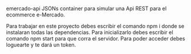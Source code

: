 emercado-api
JSONs container para simular una Api REST para el ecommerce e-Mercado.

Para trabajar en este proyecto debes escribir el comando npm i donde se instalaran todas las dependencias. 
Para inicializarlo debes escribir el comando npm start para que corra el servidor. 
Para poder acceder debes loguearte y te dará un token.